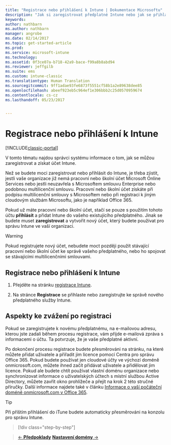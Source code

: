 ```yaml
---
title: "Registrace nebo přihlášení k Intune | Dokumentace Microsoftu"
description: "Jak si zaregistrovat předplatné Intune nebo jak se přihlásit, abyste mohli své předplatné začít využívat"
keywords: 
author: nathbarn
ms.author: nathbarn
manager: angrobe
ms.date: 02/14/2017
ms.topic: get-started-article
ms.prod: 
ms.service: microsoft-intune
ms.technology: 
ms.assetid: 0f3ce07a-b718-42a9-bace-f99a8b8abd94
ms.reviewer: jeffgilb
ms.suite: ems
ms.custom: intune-classic
ms.translationtype: Human Translation
ms.sourcegitcommit: 9ff1adae93fe6873f5551cf58b1a2e89638dee85
ms.openlocfilehash: abeef923eb5c964ef1e306bbb2c25d0570959674
ms.contentlocale: cs-cz
ms.lasthandoff: 05/23/2017


---
```



# <a name="sign-up-or-sign-in-to-intune"></a>Registrace nebo přihlášení k Intune

[!INCLUDE[classic-portal](../includes/classic-portal.md)]

V tomto tématu najdou správci systému informace o tom, jak se můžou zaregistrovat a získat účet Intune.

Než se budete moci zaregistrovat nebo přihlásit do Intune, je třeba zjistit, jestli vaše organizace již nemá pracovní nebo školní účet Microsoft Online Services nebo jestli neuzavřela s Microsoftem smlouvu Enterprise nebo podobnou multilicenční smlouvu. Pracovní nebo školní účet získáte při podpisu multilicenční smlouvy s Microsoftem nebo při registraci k jiným cloudovým službám Microsoftu, jako je například Office 365.

Pokud už máte pracovní nebo školní účet, stačí se pouze s použitím tohoto účtu **přihlásit** a přidat Intune do vašeho existujícího předplatného. Jinak se budete muset **zaregistrovat** a vytvořit nový účet, který budete používat pro správu Intune ve vaší organizaci.

>[!WARNING]
>Pokud registrujete nový účet, nebudete moct později použít stávající pracovní nebo školní účet ke správě vašeho předplatného, nebo ho spojovat se stávajícími multilicenčními smlouvami.

## <a name="how-to-sign-up-or-sign-in-to-intune"></a>Registrace nebo přihlášení k Intune

1.  Přejděte na stránku [registrace Intune](https://portal.office.com/Signup/Signup.aspx?OfferId=40BE278A-DFD1-470a-9EF7-9F2596EA7FF9&dl=INTUNE_A&ali=1#0%20).

2.  Na stránce **Registrace** se přihlaste nebo zaregistrujte ke správě nového předplatného služby Intune.

## <a name="post-sign-up-considerations"></a>Aspekty ke zvážení po registraci
Pokud se zaregistrujete k novému předplatnému, na e-mailovou adresu, kterou jste zadali během procesu registrace, vám přijde e-mailová zpráva s informacemi o účtu. Ta potvrzuje, že je vaše předplatné aktivní.

Po dokončení procesu registrace budete přesměrováni na stránku, na které můžete přidat uživatele a přiřadit jim licence pomocí Centra pro správu Office 365. Pokud budete používat jen cloudové účty ve výchozí doméně onmicrosoft.com, můžete ihned začít přidávat uživatele a přidělovat jim licence. Pokud ale budete chtít používat vlastní doménu organizace nebo synchronizovat informace o uživatelských účtech s místní službou Active Directory, můžete zavřít okno prohlížeče a přejít na krok 2 této stručné příručky. Další informace najdete také v článku [Informace o vaší počáteční doméně onmicrosoft.com v Office 365](https://support.office.com/article/About-your-initial-onmicrosoft-com-domain-in-Office-365-B9FC3018-8844-43F3-8DB1-1B3A8E9CFD5A).

>[!TIP]
> Při příštím přihlášení do iTune budete automaticky přesměrováni na konzolu pro správu Intune.


>[!div class="step-by-step"]

>[&larr; **Předpoklady**](.\what-to-know-before-you-start-microsoft-intune.md)     [**Nastavení domény** &rarr;](.\start-with-a-paid-subscription-to-microsoft-intune-step-2.md)  

